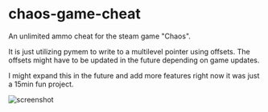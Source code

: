 # chaos-game-cheat
An unlimited ammo cheat for the steam game "Chaos".

It is just utilizing pymem to write to a multilevel pointer using offsets. The offsets might have to be updated in the future depending on game updates.

I might expand this in the future and add more features right now it was just a 15min fun project.

![screenshot](https://user-images.githubusercontent.com/69200701/194159093-2db0c6a5-5922-4e06-8f8b-6a629b78fe7e.png)
